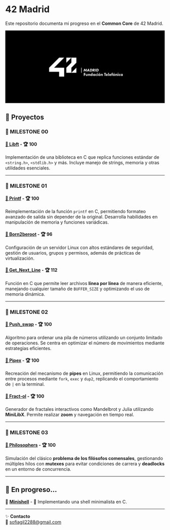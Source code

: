 # 42 Madrid

Este repositorio documenta mi progreso en el **Common Core** de 42 Madrid.  

![Logo 42 Madrid](logo.jpg)

## 🚀 Proyectos

### 🎯 MILESTONE 00  
#### [📌 Libft](https://github.com/claauugil/Libft) - 🏆 100  
Implementación de una biblioteca en C que replica funciones estándar de `<string.h>`, `<stdlib.h>` y más. Incluye manejo de strings, memoria y otras utilidades esenciales.  

---

### 🎯 MILESTONE 01  
#### [📌 Printf](https://github.com/claauugil/Printf) - 🏆 100  
Reimplementación de la función `printf` en C, permitiendo formateo avanzado de salida sin depender de la original. Desarrolla habilidades en manipulación de memoria y funciones variádicas.  

#### [📌 Born2beroot]() - 🏆 96  
Configuración de un servidor Linux con altos estándares de seguridad, gestión de usuarios, grupos y permisos, además de prácticas de virtualización.  

#### [📌 Get_Next_Line](https://github.com/claauugil/Get_next_line) - 🏆 112  
Función en C que permite leer archivos **línea por línea** de manera eficiente, manejando cualquier tamaño de `BUFFER_SIZE` y optimizando el uso de memoria dinámica.  

---

### 🎯 MILESTONE 02  
#### [📌 Push_swap](https://github.com/claauugil/push_swap) - 🏆 100  
Algoritmo para ordenar una pila de números utilizando un conjunto limitado de operaciones. Se centra en optimizar el número de movimientos mediante estrategias eficientes.  

#### [📌 Pipex](https://github.com/claauugil/Pipexx) - 🏆 100  
Recreación del mecanismo de **pipes** en Linux, permitiendo la comunicación entre procesos mediante `fork`, `exec` y `dup2`, replicando el comportamiento de `|` en la terminal.  

#### [📌 Fract-ol](https://github.com/claauugil/Fractol) - 🏆 100  
Generador de fractales interactivos como Mandelbrot y Julia utilizando **MiniLibX**. Permite realizar **zoom** y navegación en tiempo real.  

---

### 🎯 MILESTONE 03  
#### [📌 Philosophers](https://github.com/claauugil/philo) - 🏆 100  
Simulación del clásico **problema de los filósofos comensales**, gestionando múltiples hilos con **mutexes** para evitar condiciones de carrera y **deadlocks** en un entorno de concurrencia.  

---

## 📌 **En progreso...**  
📍 **[Minishell](https://github.com/claauugil/Minishell)** - 🔧 Implementando una shell minimalista en C.  

---

✨ **Contacto**   
📧 [sofiagil2288@gmail.com](mailto:sofiagil2288@gmail.com)  
